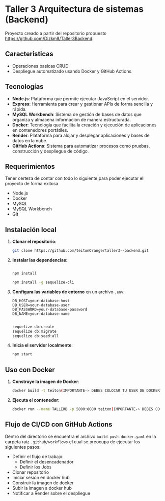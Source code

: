 # Taller 3 Arquitectura de sistemas (Backend)

Proyecto creado a partir del repositorio propuesto  https://github.com/Dizkm8/Taller3Backend.

## Características

- Operaciones basicas CRUD 
- Despliegue automatizado usando Docker y GitHub Actions.
  
## Tecnologías 

- **Node.js**: Plataforma que permite ejecutar JavaScript en el servidor.  
- **Express**: Herramienta para crear y gestionar APIs de forma sencilla y rápida.  
- **MySQL Workbench**: Sistema de gestión de bases de datos que organiza y almacena información de manera estructurada.  
- **Docker**: Tecnología que facilita la creación y ejecución de aplicaciones en contenedores portátiles.  
- **Render**: Plataforma para alojar y desplegar aplicaciones y bases de datos en la nube.  
- **GitHub Actions**: Sistema para automatizar procesos como pruebas, construcción y despliegue de código.  


## Requerimientos
Tener certeza de contar con todo lo siguiente para poder ejecutar el proyecto de forma exitosa

- Node.js
- Docker
- MySQL
- MySQL Workbench
- Git

## Instalación local

1. **Clonar el repositorio**:

    ```bash
    git clone https://github.com/teitonOrange/taller3--backend.git
    ```
    

2. **Instalar las dependencias**:

    ```bash
    
    npm install
    ```
    ```bash
    npm install -g sequelize-cli
    ```

3. **Configura las variables de entorno** en un archivo `.env`:

    ```env
    DB_HOST=your-database-host
    DB_USER=your-database-user
    DB_PASSWORD=your-database-password
    DB_NAME=your-database-name
    ```
    ```bash

    sequelize db:create
	sequelize db:migrate
	sequelize db:seed:all
    ```

4. **Inicia el servidor localmente**:

    ```bash
    npm start
    ```

## Uso con Docker

1. **Construye la imagen de Docker**:

    ```bash
    docker build -t teiton(IMPORTANTE-> DEBES COLOCAR TU USER DE DOCKER)/taller3-backend .
    ```

2. **Ejecuta el contenedor**:

    ```bash
    docker run --name TALLERB -p 5000:8080 teiton(IMPORTANTE-> DEBES COLOCAR TU USER DE DOCKER)/taller3-backend
    ```

## Flujo de CI/CD con GitHub Actions

Dentro del directorio se encuentra el archivo `build-push-docker.yaml` en la carpeta raiz `.github/workflows` el cual se preocupa de ejecutar los siguientes pasos:

 - Definir el flujo de trabajo
 	- Definir el desencadenador
 	- Definir los Jobs
 - Clonar repositorio
 - Iniciar sesion en docker hub
 - Construir la imagen de docker
 - Subir la imagen a docker hub
 - Notificar a Render sobre el despliegue

   
